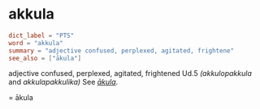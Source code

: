 # akkula

``` toml
dict_label = "PTS"
word = "akkula"
summary = "adjective confused, perplexed, agitated, frightene"
see_also = ["ākula"]
```

adjective confused, perplexed, agitated, frightened Ud.5 *(akkulopakkula* and *akkulapakkulika)* See *[ākula](ākula.md)*.

= ākula

